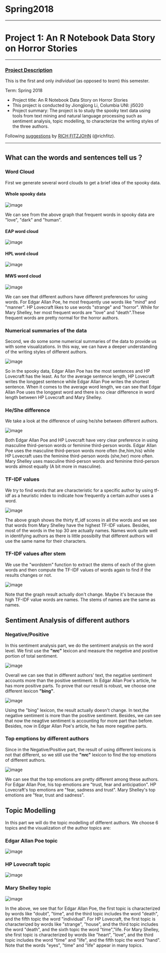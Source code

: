 ﻿# Spring2018
----
# Project 1: An R Notebook Data Story on Horror Stories

----


### [Project Description](doc/)
This is the first and only *individual* (as opposed to *team*) this semester. 

Term: Spring 2018

+ Project title: An R Notebook Data Story on Horror Stories
+ This project is conducted by Jiongjiong Li, Columbia UNI: jl5020
+ Project summary: The project is to study the spooky text data using tools from text mining and natural language processing such as sentiment analysis, topic modelling, to characterize the writing styles of the three authors.

Following [suggestions](http://nicercode.github.io/blog/2013-04-05-projects/) by [RICH FITZJOHN](http://nicercode.github.io/about/#Team) (@richfitz). 

----
## **What can the words and sentences tell us？**
### **Word Cloud**
First we generate several word clouds to get a brief idea of the spooky data.
#### Whole spooky data

![image](figs/whol_cloud.png)

We can see from the above graph that frequent words in spooky data are "love", "dark" and "human".
#### EAP word cloud

![image](../figs/EAP_cloud.png)

#### HPL word cloud

![image](../figs/HPL_cloud.png)

#### MWS word cloud

![image](../figs/MWS_cloud.png)

We can see that different authors have different preferences for using words. For Edgar Allan Poe, he most frequently use words like "mind" and "manner".  HP Lovecraft likes to use words "strange" and "horror". While for Mary Shelley, her most frequent words are "love" and "death".These frequent words are pretty normal for the horror authors.
### **Numerical summaries of the data**
Second, we do some some numerical summaries of the data to provide us with some visualizations. In this way, we can have a deeper understanding of the writing styles of different authors.

![image](../figs/author_compare.png)

So in the spooky data, Edgar Allan Poe has the most sentences and HP Lovecraft has the least. As for the average sentence length, HP Lovecraft writes the longgest sentence while Edgar Allan Poe writes the shortest sentence. When it comes to the average word length, we can see that Edgar Allan Poe uses the longgest word and there is no clear difference in word length between HP Lovecraft and Mary Shelley.
### **He/She difference**
We take a look at the difference of using he/she between different authors.

![image](../figs/gender_difference.png)

Both Edgar Allan Poe and HP Lovecraft have very clear preference in using masculine third-person words or feminine third-person words. Edgar Allan Poe uses the masculine third-person words more often (he,him,his) while HP Lovecraft uses the feminine third-person words (she,her) more often. Mary Shelley uses masculine third-person words and feminine third-person words almost equally (A bit more in masculine).
### **TF-IDF values**
We try to find words that are characteristic for a specific author by using tf-idf as a heuristic index to indicate how frequently a certain author uses a word.

![image](../figs/tf_idf.png)

The above graph shows the thirty tf_idf scores in all the words and we see that words from Mary Shelley have the highest TF-IDF values. Besides, most of the words in the top 30 are actually names. Names work quite well in identifying authors as there is little possibilty that different authors will use the same name for their characters.

### **TF-IDF values after stem**

We use the "wordstem" function to extract the stems of each of the given words and then compute the TF-IDF values of words again to find if the results changes or not.

![image](../figs/tf_idf.png)

Note that the graph result actually don't change. Maybe it's because the high TF-IDF value words are names. The stems of names are the same as names. 
## **Sentiment Analysis of different authors**
### **Negative/Positive**
In this sentiment analysis part, we do the sentiment analysis on the word level.
We first use the **"nrc"** lexicon and measure the negetive and positive portion of total sentiment.

![image](../figs/nrc_pos.png)

Overall we can see that in different authors' text, the negative sentiment accounts more than the positive sentiment. In Edgar Allan Poe's article, he has more positive parts.
To prove that our result is robust, we choose one different lexicon **"bing"**.

![image](../figs/bing_pos.png)

Using the "bing" lexicon, the result actually doesn't change. In text,the negative sentiment is more than the positive sentiment. Besides, we can see that now the neagtive sentiment is accounting for more part than before. Besides, now in Edgar Allan Poe's article, he has more negative parts.
### **Top emptions by different authors**
Since in the Negative/Positive part, the result of using different lexicons is not that different, so we still use the **"nrc"** lexicon to find the top emotions of different authors.

![image](../figs/emotion_difference.png)

We can see that the top emotions are pretty different among these authors. For Edgar Allan Poe, his top emotions are "trust, fear and anticipation". HP Lovecraft's top emotions are "fear, sadness and trust". Mary Shelley's top emotions are "fear, trust and sadness".
## **Topic Modelling**
In this part we will do the topic modelling of different authors. We choose 6 topics and the visualization of the author topics are:
### **Edgar Allan Poe topic**

![image](../figs/EAP_topic.png)

### **HP Lovecraft topic**

![image](../figs/HPL_topic.png)

### **Mary Shelley topic**

![image](../figs/MWS_topic.png)

In the above, we see that for Edgar Allan Poe, the first topic is characterized by words like "doubt", "time", and the third topic includes the word "death", and the fifth topic the word "individual". For HP Lovecraft,  the first topic is characterized by words like "strange", "house", and the third topic includes the word "death", and the sixth topic the word "time","life. For Mary Shelley, she first topic is characterized by words like "heart", "love", and the third topic includes the word "time" and "life", and the fifth topic the word "hand". Note that the words "eyes", "time" and "life" appear in many topics.  
